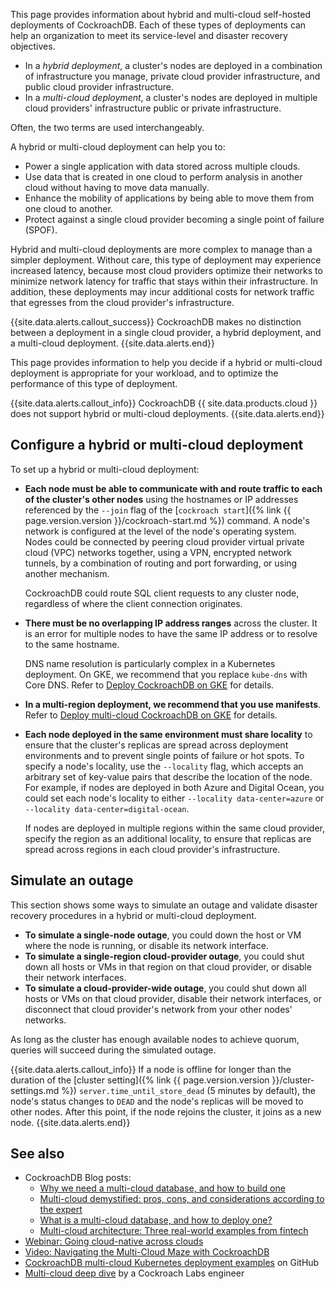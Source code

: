 This page provides information about hybrid and multi-cloud self-hosted deployments of CockroachDB. Each of these types of deployments can help an organization to meet its service-level and disaster recovery objectives.

- In a _hybrid deployment_, a cluster's nodes are deployed in a combination of infrastructure you manage, private cloud provider infrastructure, and public cloud provider infrastructure.
- In a _multi-cloud deployment_, a cluster's nodes are deployed in multiple cloud providers' infrastructure public or private infrastructure.

Often, the two terms are used interchangeably.

A hybrid or multi-cloud deployment can help you to:

- Power a single application with data stored across multiple clouds.
- Use data that is created in one cloud to perform analysis in another cloud without having to move data manually.
- Enhance the mobility of applications by being able to move them from one cloud to another.
- Protect against a single cloud provider becoming a single point of failure (SPOF).

Hybrid and multi-cloud deployments are more complex to manage than a simpler deployment. Without care, this type of deployment may experience increased latency, because most cloud providers optimize their networks to minimize network latency for traffic that stays within their infrastructure. In addition, these deployments may incur additional costs for network traffic that egresses from the cloud provider's infrastructure.

{{site.data.alerts.callout_success}}
CockroachDB makes no distinction between a deployment in a single cloud provider, a hybrid deployment, and a multi-cloud deployment.
{{site.data.alerts.end}}

This page provides information to help you decide if a hybrid or multi-cloud deployment is appropriate for your workload, and to optimize the performance of this type of deployment.

{{site.data.alerts.callout_info}}
CockroachDB {{ site.data.products.cloud }} does not support hybrid or multi-cloud deployments.
{{site.data.alerts.end}}

## Configure a hybrid or multi-cloud deployment

To set up a hybrid or multi-cloud deployment:

- **Each node must be able to communicate with and route traffic to each of the cluster's other nodes** using the hostnames or IP addresses referenced by the `--join` flag of the [`cockroach start`]({% link {{ page.version.version }}/cockroach-start.md %}) command. A node's network is configured at the level of the node's operating system. Nodes could be connected by peering cloud provider virtual private cloud (VPC) networks together, using a VPN, encrypted network tunnels, by a combination of routing and port forwarding, or using another mechanism.

    CockroachDB could route SQL client requests to any cluster node, regardless of where the client connection originates.
- **There must be no overlapping IP address ranges** across the cluster. It is an error for multiple nodes to have the same IP address or to resolve to the same hostname.

    DNS name resolution is particularly complex in a Kubernetes deployment. On GKE, we recommend that you replace `kube-dns` with Core DNS. Refer to [Deploy CockroachDB on GKE](https://github.com/mbookham7/crdb-multi-cloud-k8s/blob/master/markdown/5-deploy-cockroach.md) for details.
- **In a multi-region deployment, we recommend that you use manifests**. Refer to [Deploy multi-cloud CockroachDB on GKE](https://github.com/mbookham7/crdb-multi-cloud-k8s/blob/master/markdown/5-deploy-cockroach.md) for details.
- **Each node deployed in the same environment must share locality** to ensure that the cluster's replicas are spread across deployment environments and to prevent single points of failure or hot spots. To specify a node's locality, use the `--locality` flag, which accepts an arbitrary set of key-value pairs that describe the location of the node. For example, if nodes are deployed in both Azure and Digital Ocean, you could set each node's locality to either `--locality data-center=azure` or `--locality data-center=digital-ocean`.

    If nodes are deployed in multiple regions within the same cloud provider, specify the region as an additional locality, to ensure that replicas are spread across regions in each cloud provider's infrastructure.

## Simulate an outage

This section shows some ways to simulate an outage and validate disaster recovery procedures in a hybrid or multi-cloud deployment.

- **To simulate a single-node outage**, you could down the host or VM where the node is running, or disable its network interface.
- **To simulate a single-region cloud-provider outage**, you could shut down all hosts or VMs in that region on that cloud provider, or disable their network interfaces.
- **To simulate a cloud-provider-wide outage**, you could shut down all hosts or VMs on that cloud provider, disable their network interfaces, or disconnect that cloud provider's network from your other nodes' networks.

As long as the cluster has enough available nodes to achieve quorum, queries will succeed during the simulated outage.

{{site.data.alerts.callout_info}}
If a node is offline for longer than the duration of the [cluster setting]({% link {{ page.version.version }}/cluster-settings.md %}) `server.time_until_store_dead` (5 minutes by default), the node's status changes to `DEAD` and the node's replicas will be moved to other nodes. After this point, if the node rejoins the cluster, it joins as a new node.
{{site.data.alerts.end}}

## See also

- CockroachDB Blog posts:
    - [Why we need a multi-cloud database, and how to build one](https://www.cockroachlabs.com/blog/why-multicloud-database/)
    - [Multi-cloud demystified: pros, cons, and considerations according to the expert](https://www.cockroachlabs.com/blog/multi-cloud-report/)
    - [What is a multi-cloud database, and how to deploy one?](https://www.cockroachlabs.com/blog/multi-cloud-deployment/)
    - [Multi-cloud architecture: Three real-world examples from fintech](https://www.cockroachlabs.com/blog/fintech-multi-cloud-architecture/)
- [Webinar: Going cloud-native across clouds](https://www.cockroachlabs.com/webinars/going-cloud-native-across-clouds-with-form3-/)
- [Video: Navigating the Multi-Cloud Maze with CockroachDB](https://www.youtube.com/watch?v=3MdLIwFa_ns)
- [CockroachDB multi-cloud Kubernetes deployment examples](https://github.com/mbookham7/crdb-multi-cloud-k8s) on GitHub
- [Multi-cloud deep dive](https://dantheengineer.com/multi-cloud-database-deep-dive/) by a Cockroach Labs engineer
